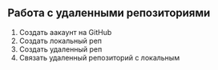 ## **Работа с удаленными репозиториями**

1. Создать аакаунт на GitHub
2. Создать локальный реп
3. Создать удаленный реп
4. Связать удаленный репозиторий с локальным